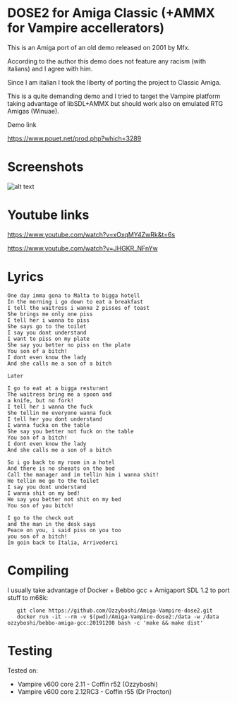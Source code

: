 # DOSE2 for Amiga Classic (+AMMX for Vampire accellerators)
This is an Amiga port of an old demo released on 2001 by Mfx. 

According to the author this demo does not feature any racism (with italians) and I agree with him. 

Since I am italian I took the liberty of porting the project to Classic Amiga. 

This is a quite demanding demo and I tried to target the Vampire platform taking advantage of libSDL+AMMX but should work also on emulated RTG Amigas (Winuae).

Demo link

https://www.pouet.net/prod.php?which=3289


# Screenshots

![alt text](https://content.pouet.net/files/screenshots/00003/00003289.png)

# Youtube links

https://www.youtube.com/watch?v=xOxqMY4ZwRk&t=6s

https://www.youtube.com/watch?v=JHGKR_NFnYw

# Lyrics

```
One day imma gona to Malta to bigga hotell
In the morning i go down to eat a breakfast
I tell the waitress i wanna 2 pisses of toast
She brings me only one piss
I tell her i wanna to piss
She says go to the toilet
I say you dont understand
I want to piss on my plate
She say you better no piss on the plate
You son of a bitch!
I dont even know the lady
And she calls me a son of a bitch

Later

I go to eat at a bigga resturant
The waitress bring me a spoon and
a knife, but no fork!
I tell her i wanna the fuck
She tellin me everyone wanna fuck
I tell her you dont understand
I wanna fucka on the table
She say you better not fuck on the table
You son of a bitch!
I dont even know the lady
And she calls me a son of a bitch

So i go back to my room in a hotel
And there is no sheeats on the bed
Call the manager and im tellin him i wanna shit!
He tellin me go to the toilet
I say you dont understand
I wanna shit on my bed!
He say you better not shit on my bed
You son of you bitch!

I go to the check out
and the man in the desk says
Peace on you, i said piss on you too
you son of a bitch!
Im goin back to Italia, Arrivederci
```

# Compiling
I usually take advantage of Docker + Bebbo gcc + Amigaport SDL 1.2 to port stuff to m68k:

```
   git clone https://github.com/Ozzyboshi/Amiga-Vampire-dose2.git
   docker run -it --rm -v $(pwd)/Amiga-Vampire-dose2:/data -w /data ozzyboshi/bebbo-amiga-gcc:20191208 bash -c 'make && make dist'
```

# Testing
Tested on:

- Vampire v600 core 2.11 - Coffin r52 (Ozzyboshi)
- Vampire v600 core 2.12RC3 - Coffin r55 (Dr Procton)

